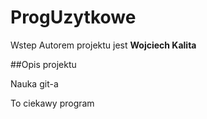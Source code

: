 # ProgUzytkowe
Wstep
Autorem projektu jest **Wojciech Kalita**

##Opis projektu

Nauka git-a

To ciekawy program
